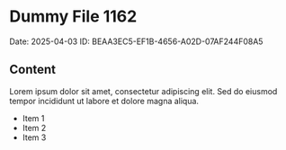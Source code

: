 # Dummy File 1162

Date: 2025-04-03
ID: BEAA3EC5-EF1B-4656-A02D-07AF244F08A5

## Content

Lorem ipsum dolor sit amet, consectetur adipiscing elit.
Sed do eiusmod tempor incididunt ut labore et dolore magna aliqua.

* Item 1
* Item 2
* Item 3
